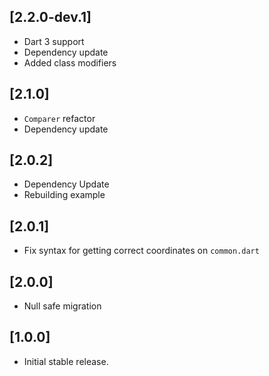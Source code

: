 ## [2.2.0-dev.1]

* Dart 3 support 
* Dependency update
* Added class modifiers

## [2.1.0]

* `Comparer` refactor
* Dependency update

## [2.0.2]

* Dependency Update
* Rebuilding example

## [2.0.1]

* Fix syntax for getting correct coordinates on `common.dart`

## [2.0.0]

* Null safe migration

## [1.0.0]

* Initial stable release.
